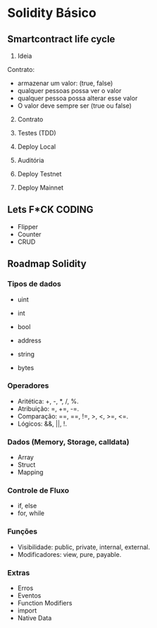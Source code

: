 # Solidity Básico

## Smartcontract life cycle

1. Ideia

Contrato:

- armazenar um valor: (true, false)
- qualquer pessoas possa ver o valor
- qualquer pessoa possa alterar esse valor
- O valor deve sempre ser (true ou false)

2. Contrato
3. Testes (TDD)

4. Deploy Local
5. Auditória
6. Deploy Testnet
7. Deploy Mainnet

## Lets F\*CK CODING

- Flipper
- Counter
- CRUD

## Roadmap Solidity

### Tipos de dados

- uint
- int
- bool
- address

- string
- bytes

### Operadores

- Aritética: +, -, \*, /, %.
- Atribuição: =, +=, -=.
- Comparação: ==, ==, !=, >, <, >=, <=.
- Lógicos: &&, ||, !.

### Dados (Memory, Storage, calldata)

- Array
- Struct
- Mapping

### Controle de Fluxo

- if, else
- for, while

### Funções

- Visibilidade: public, private, internal, external.
- Modificadores: view, pure, payable.

### Extras

- Erros
- Eventos
- Function Modifiers
- import
- Native Data
